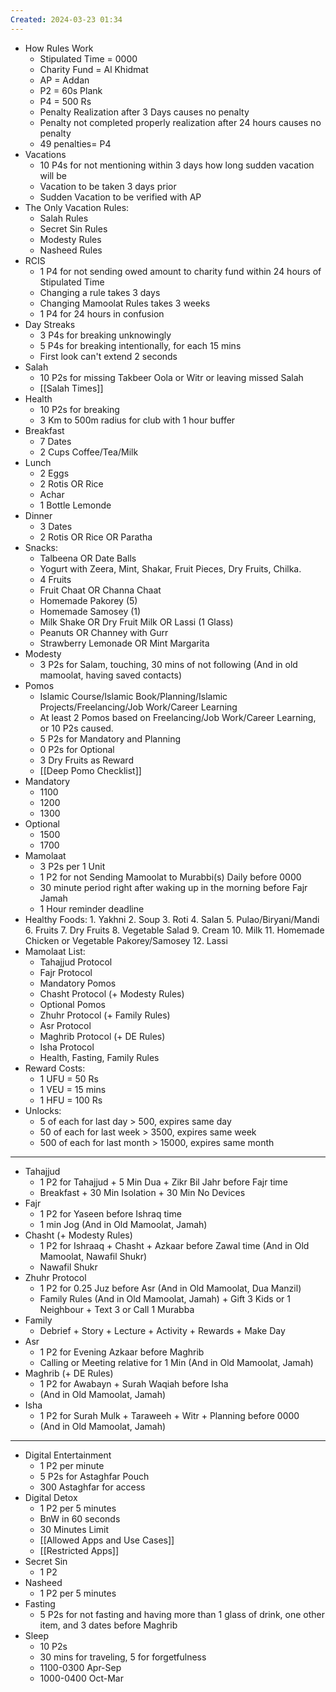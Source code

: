 ```yaml
---
Created: 2024-03-23 01:34
---
```

- ​​​How Rules Work
    - Stipulated Time = 0000
    - Charity Fund = Al Khidmat
    - AP = Addan
    - P2 = 60s Plank
    - P4 = 500 Rs
    - Penalty Realization after 3 Days causes no penalty
    - Penalty not completed properly realization after 24 hours causes no penalty
    - 49 penalties= P4
- Vacations
    - 10 P4s for not mentioning within 3 days how long sudden vacation will be
    - Vacation to be taken 3 days prior
    - Sudden Vacation to be verified with AP
- The Only Vacation Rules:
	- Salah Rules
	- Secret Sin Rules
	- Modesty Rules
	- Nasheed Rules
- RCIS
    - 1 P4 for not sending owed amount to charity fund within 24 hours of Stipulated Time
    - Changing a rule takes 3 days
    - Changing Mamoolat Rules takes 3 weeks
    - 1 P4 for 24 hours in confusion
- Day Streaks
    - 3 P4s for breaking unknowingly
    - 5 P4s for breaking intentionally, for each 15 mins
    - First look can't extend 2 seconds
- Salah
    - 10 P2s for missing Takbeer Oola or Witr or leaving missed Salah
    - [[Salah Times]]
- Health
    - 10 P2s for breaking
    - 3 Km to 500m radius for club with 1 hour buffer
- Breakfast
	- 7 Dates
	- 2 Cups Coffee/Tea/Milk
- Lunch
	- 2 Eggs
	- 2 Rotis OR Rice
	- Achar
	- 1 Bottle Lemonde
- Dinner
	- 3 Dates
	- 2 Rotis OR Rice OR Paratha
- Snacks:
	- Talbeena OR Date Balls
	- Yogurt with Zeera, Mint, Shakar, Fruit Pieces, Dry Fruits, Chilka.
	- 4 Fruits
	- Fruit Chaat OR Channa Chaat
	- Homemade Pakorey (5)
	- Homemade Samosey (1)
	- Milk Shake OR Dry Fruit Milk OR Lassi (1 Glass)
	- Peanuts OR Channey with Gurr
	- Strawberry Lemonade OR Mint Margarita
- Modesty
	- 3 P2s for Salam, touching, 30 mins of not following (And in old mamoolat, having saved contacts)
- Pomos
	- Islamic Course/Islamic Book/Planning/Islamic Projects/Freelancing/Job Work/Career Learning
	- At least 2 Pomos based on Freelancing/Job Work/Career Learning, or 10 P2s caused.
	- 5 P2s for Mandatory and Planning
	- 0 P2s for Optional
	- 3 Dry Fruits as Reward
	- [[Deep Pomo Checklist]]
- Mandatory
	- 1100
	- 1200
	- 1300
- Optional
	- 1500
	- 1700
- Mamolaat
	- 3 P2s per 1 Unit
	- 1 P2 for not Sending Mamoolat to Murabbi(s) Daily before 0000
	- 30 minute period right after waking up in the morning before Fajr Jamah 
	- 1 Hour reminder deadline
- Healthy Foods:
		1. Yakhni
		2. Soup
		3. Roti
		4. Salan
		5. Pulao/Biryani/Mandi
		6. Fruits
		7. Dry Fruits
		8. Vegetable Salad
		9. Cream
		10. Milk
		11. Homemade Chicken or Vegetable Pakorey/Samosey
		12. Lassi
- Mamolaat List:
	- Tahajjud Protocol
	- Fajr Protocol
	- Mandatory Pomos
	- Chasht Protocol (+ Modesty Rules)
	- Optional Pomos
	- Zhuhr Protocol (+ Family Rules)
	- Asr Protocol
	- Maghrib Protocol (+ DE Rules)
	- Isha Protocol
	- Health, Fasting, Family Rules 
- Reward Costs:
	-  1 UFU = 50 Rs
	- 1 VEU = 15 mins
	- 1 HFU = 100 Rs
- Unlocks:
	- 5 of each for last day > 500, expires same day
	- 50 of each for last week > 3500, expires same week
	- 500 of each for last month > 15000, expires same month
- ---
- Tahajjud
	- 1 P2 for Tahajjud + 5 Min Dua + Zikr Bil Jahr before Fajr time
	- Breakfast + 30 Min Isolation + 30 Min No Devices 
- Fajr
	- 1 P2 for Yaseen before Ishraq time
	- 1 min Jog (And in Old Mamoolat, Jamah)
- Chasht (+ Modesty Rules) 
	- 1 P2 for Ishraaq + Chasht + Azkaar before Zawal time (And in Old Mamoolat, Nawafil Shukr)
	- Nawafil Shukr
- Zhuhr Protocol
	- 1 P2 for 0.25 Juz before Asr (And in Old Mamoolat, Dua Manzil)
	- Family Rules (And in Old Mamoolat, Jamah) + Gift 3 Kids or 1 Neighbour + Text 3 or Call 1 Murabba
- Family
	- Debrief + Story + Lecture + Activity + Rewards + Make Day
- Asr
	- 1 P2 for Evening Azkaar before Maghrib
	- Calling or Meeting relative for 1 Min (And in Old Mamoolat, Jamah)
- Maghrib (+ DE Rules)
	- 1 P2 for Awabayn + Surah Waqiah before Isha
	- (And in Old Mamoolat, Jamah)
- Isha
	- 1 P2 for Surah Mulk + Taraweeh + Witr + Planning before 0000
	- (And in Old Mamoolat, Jamah)
- ---
- Digital Entertainment
	- 1 P2 per minute
	- 5 P2s for Astaghfar Pouch
	- 300 Astaghfar for access
- Digital Detox
	- 1 P2 per 5 minutes
	- BnW in 60 seconds
	- 30 Minutes Limit
	- [[Allowed Apps and Use Cases]]
	- [[Restricted Apps]]
- Secret Sin
	- 1 P2
- Nasheed
	- 1 P2 per 5 minutes
- Fasting
	- 5 P2s for not fasting and having more than 1 glass of drink, one other item, and 3 dates before Maghrib
- Sleep
	- 10 P2s
	- 30 mins for traveling, 5 for forgetfulness
	- 1100-0300 Apr-Sep
	- 1000-0400 Oct-Mar